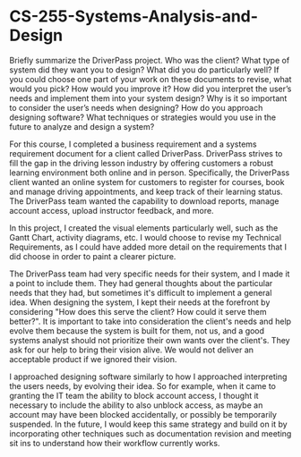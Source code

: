 # CS-255-Systems-Analysis-and-Design

Briefly summarize the DriverPass project. Who was the client? What type of system did they want you to design?
What did you do particularly well?
If you could choose one part of your work on these documents to revise, what would you pick? How would you improve it?
How did you interpret the user’s needs and implement them into your system design? Why is it so important to consider the user’s needs when designing?
How do you approach designing software? What techniques or strategies would you use in the future to analyze and design a system?

For this course, I completed a business requirement and a systems requirement document for a client called DriverPass. DriverPass strives to fill the gap in the driving lesson industry by offering customers a robust learning environment both online and in person. Specifically, the DriverPass client wanted an online system for customers to register for courses, book and manage driving appointments, and keep track of their learning status. The DriverPass team wanted the capability to download reports, manage account access, upload instructor feedback, and more.

In this project, I created the visual elements particularly well, such as the Gantt Chart, activity diagrams, etc. I would choose to revise my Technical Requirements, as I could have added more detail on the requirements that I did choose in order to paint a clearer picture.

The DriverPass team had very specific needs for their system, and I made it a point to include them. They had general thoughts about the particular needs that they had, but sometimes it's difficult to implement a general idea. When designing the system, I kept their needs at the forefront by considering "How does this serve the client? How could it serve them better?". It is important to take into consideration the client's needs and help evolve them because the system is built for them, not us, and a good systems analyst should not prioritize their own wants over the client's. They ask for our help to bring their vision alive. We would not deliver an acceptable product if we ignored their vision.

I approached designing software similarly to how I approached interpreting the users needs, by evolving their idea. So for example, when it came to granting the IT team the ability to block account access, I thought it necessary to include the ability to also unblock access, as maybe an account may have been blocked accidentally, or possibly be temporarily suspended. In the future, I would keep this same strategy and build on it by incorporating other techniques such as documentation revision and meeting sit ins to understand how their workflow currently works.
